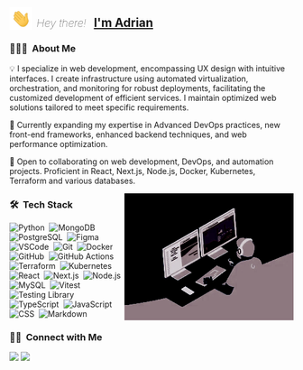 <img alt="hand wave" src="./assets/HandWave.gif" width='40' align="left"/><h2><span style="font-size:1.2rem;margin:0.5rem;font-weight:100;font-style:italic;display:inline">Hey there!&nbsp;</span>[I'm Adrian](https://github.com/atorresgleza)</h2>

### 👨🏻‍💻 &nbsp;About Me

💡 I specialize in web development, encompassing UX design with intuitive interfaces. I create infrastructure using automated virtualization, orchestration, and monitoring for robust deployments, facilitating the customized development of efficient services. I maintain optimized web solutions tailored to meet specific requirements.

🌱 Currently expanding my expertise in Advanced DevOps practices, new front-end frameworks, enhanced backend techniques, and web performance optimization.

👯 Open to collaborating on web development, DevOps, and automation projects. Proficient in React, Next.js, Node.js, Docker, Kubernetes, Terraform and various databases.

<img alt="Night Coding" src="./assets/nigthcoding.webp" style="-webkit-filter:invert(100%) grayscale(0.6) sepia(0.5) brightness(3); filter:grayscale(0.6) sepia(0.5) brightness(3) invert(100%);" width="300" align="right"/>

### 🛠 &nbsp;Tech Stack

![Python](https://img.shields.io/badge/-Python-05122A?style=flat&logo=python)&nbsp;
![MongoDB](https://img.shields.io/badge/-MongoDB-05122A?style=flat&logo=Mongodb)&nbsp;
![PostgreSQL](https://img.shields.io/badge/-PostgreSQL-05122A?style=flat&logo=PostgreSQL)&nbsp;
![Figma](https://img.shields.io/badge/-Figma-05122A?style=flat&logo=Figma)&nbsp;
![VSCode](https://img.shields.io/badge/-VSCode-05122A?style=flat&logo=visualstudiocode&logoColor=%23007ACC)&nbsp;
![Git](https://img.shields.io/badge/-Git-05122A?style=flat&logo=git)&nbsp;
![Docker](https://img.shields.io/badge/-Docker-05122A?style=flat&logo=Docker)&nbsp;
![GitHub](https://img.shields.io/badge/-GitHub-05122A?style=flat&logo=github)&nbsp;
![GitHub Actions](https://img.shields.io/badge/-GitHub%20Actions-05122A?style=flat&logo=githubactions)&nbsp;
![Terraform](https://img.shields.io/badge/-Terraform-05122A?style=flat&logo=Terraform)&nbsp;
![Kubernetes](https://img.shields.io/badge/-Kubernetes-05122A?style=flat&logo=Kubernetes)&nbsp;
![React](https://img.shields.io/badge/-React-05122A?style=flat&logo=React)&nbsp;
![Next.js](https://img.shields.io/badge/-Next.js-05122A?style=flat&logo=Next.js)&nbsp;
![Node.js](https://img.shields.io/badge/-Node.js-05122A?style=flat&logo=Node.js)&nbsp;
![MySQL](https://img.shields.io/badge/-MySQL-05122A?style=flat&logo=MySQL)&nbsp;
![Vitest](https://img.shields.io/badge/-Vitest-05122A?style=flat&logo=Vitest)&nbsp;
![Testing Library](https://img.shields.io/badge/-Testing%20Library-05122A?style=flat&logo=testinglibrary)&nbsp;
![TypeScript](https://img.shields.io/badge/-TypeScript-05122A?style=flat&logo=TypeScript)&nbsp;
![JavaScript](https://img.shields.io/badge/-JavaScript-05122A?style=flat&logo=JavaScript)&nbsp;
![CSS](https://img.shields.io/badge/-CSS-05122A?style=flat&logo=css3&logoColor=1572B6)&nbsp;
![Markdown](https://img.shields.io/badge/-Markdown-05122A?style=flat&logo=markdown)&nbsp;


### 🤝🏻 &nbsp;Connect with Me

<p>
<a href="https://linkedin.com/in/2Fatgleza"><img src="https://img.shields.io/badge/-Adrian%20Torres-0077B5?style=flat&logo=Linkedin&logoColor=white"/></a>
<a href="mailto:atorresgleza@gmail.com"><img src="https://img.shields.io/badge/-atorresgleza@gmail.com-D14836?style=flat&logo=Gmail&logoColor=white"/></a>
</p>
